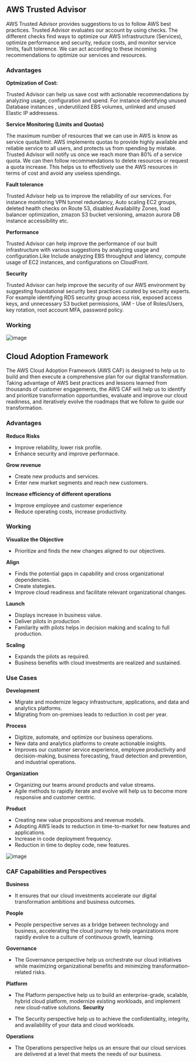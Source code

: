 <h2> AWS Trusted Advisor </h2>

AWS Trusted Advisor provides suggestions to us to follow AWS best practices. Trusted Advisor evaluates our account by using checks. The different checks find ways to optimize our AWS infrastructure (Services), optimize performance and security, reduce costs, and monitor service limits, fault tolerence. We can act according to these incoming recommendations to optimize our services and resources.



<h3> Advantages </h3> 

<b> Optmization of Cost:</b>
  
Trusted Advisor can help us save cost with actionable recommendations by analyzing usage, configuration and spend. For instance identifying unused Database instances , underutilized EBS volumes, unlinked and unused Elastic IP addressess.

<b> Service Monitoring (Limits and Quotas) </b>

The maximum number of resources that we can use in AWS is know as service quota/limit.  AWS implements quotas to provide highly available and reliable service to all users, and protects us from spending by mistake. Trusted Advisor will notify us once we reach more than 80% of a service quota. We can then follow recommendations to delete resources or request a quota increase. This helps us to effectively use the AWS resources in terms of cost and avoid any useless spendings. 

<b>Fault tolerance </b>
  
Trusted Advisor help us to improve the reliability of our services. For instance monitoring VPN tunnel redundancy, Auto scaling EC2 groups, deleted health checks on Route 53, disabled Availability Zones, load balancer optimization, zmazon S3 bucket versioning, amazon aurora DB instance accessibility etc. 
  
<b> Performance </b>
  
Trusted Advisor can help improve the performance of our built infrastructure with various suggestions by analyzing usage and configuration.Like Include analyzing EBS throughput and latency, compute usage of EC2 instances, and configurations on CloudFront.

<b> Security </b>

Trusted Advisor can help improve the security of our AWS environment by suggesting foundational security best practices curated by security experts. For example identifying RDS security group access risk, exposed access keys, and unnecessary S3 bucket permissions, IAM - Use of Roles/Users, key rotation, root account MFA, password policy.

<h3> Working </h3>

![image](https://user-images.githubusercontent.com/58930229/191088670-455e0cf7-120b-4e3e-813a-26d22ba877cb.png)

<h2> Cloud Adoption Framework </h2>
The AWS Cloud Adoption Framework (AWS CAF) is designed to help us to build and then execute a comprehensive plan for our digital transformation. Taking advantage of AWS best practices and lessons learned from thousands of customer engagements, the AWS CAF will help us to identify and prioritize transformation opportunities, evaluate and improve our cloud readiness, and iteratively evolve the roadmaps that we follow to guide our transformation.



<h3> Advantages </h3>
<b> Reduce Risks </b>

- Improve reliability, lower risk profile.
- Enhance security and improve performace.

<b> Grow revenue </b>
- Create new products and services.
- Enter new market segments and reach new customers.

<b> Increase efficiency of different operations </b>

- Improve employee and customer experience 
- Reduce operating costs, increase productivity.

<h3> Working </h3> 

<b> Visualize the Objective </b>

- Prioritize and finds the new changes aligned to our objectives. 

<b> Align </b>

- Finds the potential gaps in capability and cross organizational dependencies.
- Create stategies.
- Improve cloud readiness and facilitate relevant organizational changes.

<b> Launch </b> 

- Displays increase in business value.
- Deliver pilots in production
- Familarity with pilots helps in decision making and scaling to full production.

<b> Scaling </b> 

- Expands the pilots as required.
- Business benefits with cloud investments are realized and sustained.


<h3> Use Cases </h3>

<b> Development </b>

- Migrate and modernize legacy infrastructure, applications, and data and analytics platforms.
- Migrating from on-premises leads to reduction in cost per year.

<b> Process </b>

- Digitize, automate, and optimize our business operations.
- New data and analytics platforms to create actionable insights.
- Improves our customer service experience, employee productivity and decision-making, business forecasting, fraud detection and prevention, and industrial operations.

<b> Organization </b>

- Organizing our teams around products and value streams.
- Agile methods to rapidly iterate and evolve will help us to become more responsive and customer centric.

<b>  Product  </b>

- Creating new value propositions and revenue models.
- Adopting AWS leads to reduction in time-to-market for new features and applications.
- Increase in code deployment frequency.
- Reduction in time to deploy code, new features.

![image](https://user-images.githubusercontent.com/58930229/191110932-fbd1d95f-0a64-49a7-a5d5-b06090aac758.png)


<h3> CAF Capabilities and Perspectives </h3> 

<b> Business </b>
- It ensures that our cloud investments accelerate our digital transformation ambitions and business outcomes.

<b> People </b>
- People perspective serves as a bridge between technology and business, accelerating the cloud journey to help organizations more rapidly evolve to a culture of continuous growth, learning.


<b> Governance </b>

- The Governance perspective help us orchestrate our cloud initiatives while maximizing organizational benefits and minimizing transformation-related risks.

<b> Platform </b>

- The Platform perspective help us to build an enterprise-grade, scalable, hybrid cloud platform, modernize existing workloads, and implement new cloud-native solutions.
<b> Security  </b>

- The Security perspective help us to achieve the confidentiality, integrity, and availability of your data and cloud workloads.

<b> Operations </b>

- The Operations perspective helps us an ensure that our cloud services are delivered at a level that meets the needs of our business.


  



